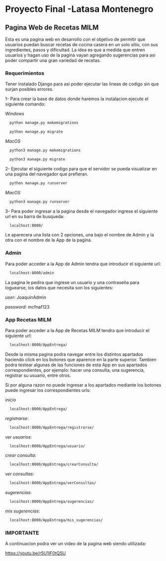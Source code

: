 # Proyecto Final -Latasa Montenegro

## Pagina Web de Recetas MILM

Esta es una pagina web en desarrollo con el objetivo de permitir que usuarios puedan buscar recetas de cocina casera en un solo sitio, con sus ingredientes, pasos y dificultad. La idea es que a medida que entren usuarios y hagan uso de la pagina vayan agregando sugerencias para asi poder compartir una gran variedad de recetas.

### Requerimientos

Tener instalado Django para asi poder ejecutar las lineas de codigo sin que surjan posibles errores.

1- Para crear la base de datos donde haremos la instalacion ejecute el siguiente comando:

*Windows*
```bash
  python manage.py makemigrations
```
```bash
  python manage.py migrate
```

*MacOS*
```bash
  python3 manage.py makemigrations
```
```bash
  python3 manage.py migrate
```

2- Ejecutar el siguiente codigo para que el servidor se pueda visualizar en una pagina del navegador que prefieran.
```bash
  python manage.py runserver
```

*MacOS*
```bash
  python3 manage.py runserver
```

3- Para poder ingresar a la pagina desde el navegador ingrese el siguiente url en su barra de busqueda:
```bash
  localhost:8000/
```

Le aparecera una lista con 2 opciones, una bajo el nombre de Admin y la otra con el nombre de la App de la pagina.

### Admin

Para poder acceder a la App de Admin tendra que introducir el siguiente url:
```bash
  localhost:8000/admin
```

La pagina le pedira que ingrese un usuario y una contraseña para loguearse, los datos que necesita son los siguientes:

_user_: JoaquinAdmin

_password_: mcfnaf123

### App Recetas MILM
Para poder acceder a la App de Recetas MILM tendra que introducir el siguiente url:
```bash
  localhost:8000/AppEntrega/
```
Desde la misma pagina podra navegar entre los distintos apartados haciendo click en los botones que aparence en la parte superior. Tambien podra testear algunas de las funciones de esta App en sus apartados correspondientes, por ejemplo: hacer una consulta, una sugerencia, registrar su usuario, entre otros.

Si por alguna razon no puede ingresar a los apartados mediante los botones puede ingresar los correspondientes urls:

_inicio_
```bash
  localhost:8000/AppEntrega/
```

_registrarse_:
```bash
  localhost:8000/AppEntrega/registrarse/
```

_ver usuarios_:
```bash
  localhost:8000/AppEntrega/usuario/
```

_crear consulta_:
```bash
  localhost:8000/AppEntrega/crearConsulta/
```

_ver consultas_:
```bash
  localhost:8000/AppEntrega/verConsultas/
```

_sugerencias_:
```bash
  localhost:8000/AppEntrega/sugerencias/
```

_mis sugerencias_:
```bash
  localhost:8000/AppEntrega/mis_sugerencias/
```

### IMPORTANTE

A continuacion podra ver un video de la pagina web siendo utilizada:

https://youtu.be/r5U1lF0tQSU


